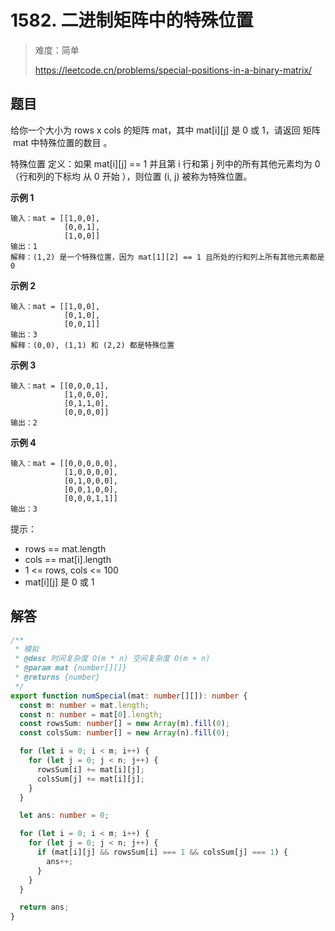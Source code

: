 # 1582. 二进制矩阵中的特殊位置

> 难度：简单
>
> https://leetcode.cn/problems/special-positions-in-a-binary-matrix/

## 题目

给你一个大小为 rows x cols 的矩阵 mat，其中 mat[i][j] 是 0 或 1，请返回 矩阵  mat 中特殊位置的数目 。

特殊位置 定义：如果 mat[i][j] == 1 并且第 i 行和第 j 列中的所有其他元素均为 0（行和列的下标均 从 0 开始 ），则位置 (i, j) 被称为特殊位置。

**示例 1**

```
输入：mat = [[1,0,0],
            [0,0,1],
            [1,0,0]]
输出：1
解释：(1,2) 是一个特殊位置，因为 mat[1][2] == 1 且所处的行和列上所有其他元素都是 0
```

**示例 2**

```
输入：mat = [[1,0,0],
            [0,1,0],
            [0,0,1]]
输出：3
解释：(0,0), (1,1) 和 (2,2) 都是特殊位置
```

**示例 3**

```
输入：mat = [[0,0,0,1],
            [1,0,0,0],
            [0,1,1,0],
            [0,0,0,0]]
输出：2
```

**示例 4**

```
输入：mat = [[0,0,0,0,0],
            [1,0,0,0,0],
            [0,1,0,0,0],
            [0,0,1,0,0],
            [0,0,0,1,1]]
输出：3
```

提示：

- rows == mat.length
- cols == mat[i].length
- 1 <= rows, cols <= 100
- mat[i][j] 是 0 或 1

## 解答

```typescript
/**
 * 模拟
 * @desc 时间复杂度 O(m * n) 空间复杂度 O(m + n)
 * @param mat {number[][]}
 * @returns {number}
 */
export function numSpecial(mat: number[][]): number {
  const m: number = mat.length;
  const n: number = mat[0].length;
  const rowsSum: number[] = new Array(m).fill(0);
  const colsSum: number[] = new Array(n).fill(0);

  for (let i = 0; i < m; i++) {
    for (let j = 0; j < n; j++) {
      rowsSum[i] += mat[i][j];
      colsSum[j] += mat[i][j];
    }
  }

  let ans: number = 0;

  for (let i = 0; i < m; i++) {
    for (let j = 0; j < n; j++) {
      if (mat[i][j] && rowsSum[i] === 1 && colsSum[j] === 1) {
        ans++;
      }
    }
  }

  return ans;
}
```
